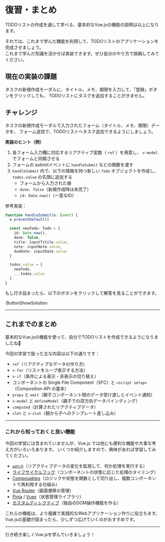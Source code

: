 # 復習・まとめ

TODOリストの作成を通して学べる、基本的なVue.jsの機能の説明は以上になります。

それでは、これまで学んだ機能を利用して、TODOリストのアプリケーションを完成させましょう。  
これまで学んだ知識を活かせば実装できます。ぜひ自分のやり方で挑戦してみてください。

## 現在の実装の課題

タスクの新規作成モーダルに、タイトル、メモ、期限を入力して、「登録」ボタンをクリックしても、
TODOリストにタスクを追加することがきません。

## チャレンジ

タスクの新規作成モーダルで入力されたフォーム（タイトル、メモ、期限）データを、
フォーム送信で、TODOリストへタスク追加できるようにしましょう。

**実装のヒント（例）**

1. 各フォーム入力欄に対応するリアクティブ変数（ `ref` ）を用意し、 `v-model` でフォームと同期させる
2. フォームの submitイベントに `handleSubmit` などの関数を渡す
3. `handleSubmit` 内で、以下の情報を持つ新しい `Todo` オブジェクトを作成し、 `todos.value` の先頭に追加する
   - フォームから入力された値
   - `done: false`（新規作成時は未完了）
   - `id: Date.now()`（一意なID）

参考実装：

```typescript
function handleSubmit(e: Event) {
  e.preventDefault()

  const newTodo: Todo = {
    id: Date.now(),
    done: false,
    title: inputTitile.value,
    note: inputNote.value,
    dueDate: inputDate.value
  }

  todos.value = [
    newTodo,
    ...todos.value
  ]
}
```

もし行き詰まったら、以下のボタンをクリックして解答を見ることができます。

:ButtonShowSolution

---

## これまでのまとめ

基本的なVue.jsの機能を使って、自分でTODOリストを作成できるようになりましたね🎉

今回の学習で扱った主な内容は以下の通りです：

- `ref`（リアクティブなデータの作り方）
- `v-for`（リストをループ表示する方法）
- `v-if`（条件による表示・非表示の切り替え）
- コンポーネントの Single File Component（SFC）と `<script setup>`（Composition API の基本）
- `props` と `emit`（親子コンポーネント間のデータ受け渡しとイベント通知）
- `v-model` と `defineModel`（親子での双方向データバインディング）
- `computed`（計算されたリアクティブデータ）
- `slot` と `v-slot`（親から子へのテンプレート差し込み）

---

### これから知っておくと良い機能

今回の学習には含まれていませんが、Vue.js では他にも便利な機能や大事な考え方がいろいろあります。
いくつか紹介しますので、興味があれば学習してみてください。

- [`watch`](https://ja.vuejs.org/guide/essentials/watchers.html)（リアクティブデータの変化を監視して、何か処理を実行する）
- [ライフサイクルフック](https://ja.vuejs.org/guide/essentials/lifecycle.html)（コンポーネントの状態に応じた処理のタイミング）
- [Composables](https://ja.vuejs.org/guide/reusability/composables.html)（ロジックや状態を関数として切り出し、複数コンポーネントで再利用する仕組み）
- [Vue Router](https://router.vuejs.org/)（画面遷移の管理）
- [Pinia](https://pinia.vuejs.org/) / [Vuex](https://vuex.vuejs.org/ja/)（状態管理ライブラリ）
- [カスタムディレクティブ](https://ja.vuejs.org/guide/reusability/custom-directives.html)（独自のDOM操作機能を作る）

これらの機能は、より複雑で実践的なWebアプリケーション作りに役立ちます。
Vue.jsの基礎が固まったら、少しずつ広げていくのがおすすめです。

---

引き続き楽しくVue.jsを学んでいきましょう！

